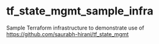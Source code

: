 # tf_state_mgmt_sample_infra
Sample Terraform infrastructure to demonstrate use of https://github.com/saurabh-hirani/tf_state_mgmt
